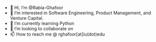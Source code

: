 - 👋 Hi, I’m @Rabia-Ghafoor
- 👀 I’m interested in Software Engineering, Product Management, and Venture Capital.
- 🌱 I’m currently learning Python
- 💞️ I’m looking to collaborate on
- 📫 How to reach me @ rghafoor[at]iu(dot)edu
<!---
Rabia-Ghafoor/Rabia-Ghafoor is a ✨ special ✨ repository because its `README.md` (this file) appears on your GitHub profile.
You can click the Preview link to take a look at your changes.
--->
